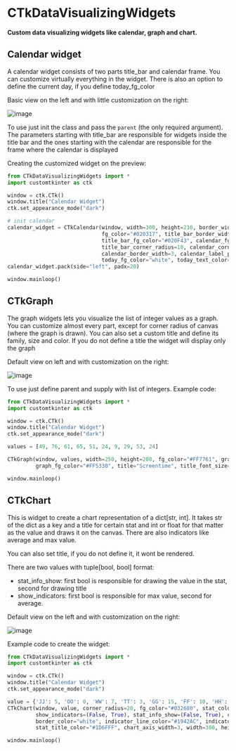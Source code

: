 # CTkDataVisualizingWidgets
**Custom data visualizing widgets like calendar, graph and chart.**

## Calendar widget
A calendar widget consists of two parts title_bar and calendar frame. You can customize virtually everything in the widget. There is 
also an option to define the current day, if you define today_fg_color

Basic view on the left and with little customization on the right:

![image](https://github.com/ZikPin/Custom-widgets-for-CTk/assets/65452275/b27c41e8-c5bb-4788-92ad-f1e39bc6ab49)

To use just init the class and pass the `parent` (the only required argument). The parameters starting with title_bar are responsible for 
widgets inside the title bar and the ones starting with the calendar are responsible for the frame where the calendar is displayed

Creating the customized widget on the preview:
```python
from CTkDataVisualizingWidgets import *
import customtkinter as ctk

window = ctk.CTk()
window.title("Calendar Widget")
ctk.set_appearance_mode("dark")

# init calendar
calendar_widget = CTkCalendar(window, width=300, height=210, border_width=3, border_color="white",
                              fg_color="#020317", title_bar_border_width=3, title_bar_border_color="white",
                              title_bar_fg_color="#020F43", calendar_fg_color="#020F43", corner_radius=30,
                              title_bar_corner_radius=10, calendar_corner_radius=10, calendar_border_color="white",
                              calendar_border_width=3, calendar_label_pad=5,
                              today_fg_color="white", today_text_color="black")
calendar_widget.pack(side="left", padx=20)

window.mainloop()
```

## CTkGraph
The graph widgets lets you visualize the list of integer values as a graph. You can customize almost every part, except for corner radius of canvas (where the graph is drawn). You can also set a custom title and define its family, size and color. If you do not define a title
the widget will display only the graph

Default view on left and with customization on the right:

![image](https://github.com/ZikPin/Custom-widgets-for-CTk/assets/65452275/17b46820-d881-4f27-8ea9-7dd572d9d704)

To use just define parent and supply with list of integers. Example code:
```python
from CTkDataVisualizingWidgets import *
import customtkinter as ctk

window = ctk.CTk()
window.title("Calendar Widget")
ctk.set_appearance_mode("dark")

values = [49, 76, 61, 65, 51, 24, 9, 29, 53, 24]

CTkGraph(window, values, width=250, height=200, fg_color="#FF7761", graph_color="#FF7761",
         graph_fg_color="#FF5330", title="Screentime", title_font_size=30, corner_radius=20).pack(side="left", padx=20, pady=20)

window.mainloop()
```
## CTkChart
This is widget to create a chart representation of a dict[str, int]. It takes str of the dict as a key and a title
for certain stat and int or float for that matter as the value and draws it on the canvas. There are also
indicators like average and max value.

You can also set title, if you do not define it, it wont be rendered.

There are two values with tuple[bool, bool] format:
- stat_info_show: first bool is responsible for drawing the value in the stat, second for drawing title
- show_indicators: first bool is responsible for max value, second for average.

Default view on the left and with customization on the right:

![image](https://github.com/ZikPin/Custom-widgets-for-CTk/assets/65452275/e40ea973-77d0-42c4-b740-535c15ad5748)

Example code to create the widget:

```python
from CTkDataVisualizingWidgets import *
import customtkinter as ctk

window = ctk.CTk()
window.title("Calendar Widget")
ctk.set_appearance_mode("dark")

value = {'JJ': 5, 'OO': 0, 'WW': 7, 'TT': 3, 'GG': 15, 'FF': 10, 'HH': 1, 'PP': 12, "AA": 4}
CTkChart(window, value, corner_radius=20, fg_color="#032680", stat_color="#1D6FFF", chart_fg_color="#032680",
         show_indicators=(False, True), stat_info_show=(False, True), chart_arrow="none", border_width=2,
         border_color="white", indicator_line_color="#1942AC", indicator_text_color="#020F43", stat_width=15,
         stat_title_color="#1D6FFF", chart_axis_width=3, width=300, height=200).pack(side="left", pady=20, padx=20)

window.mainloop()
```
